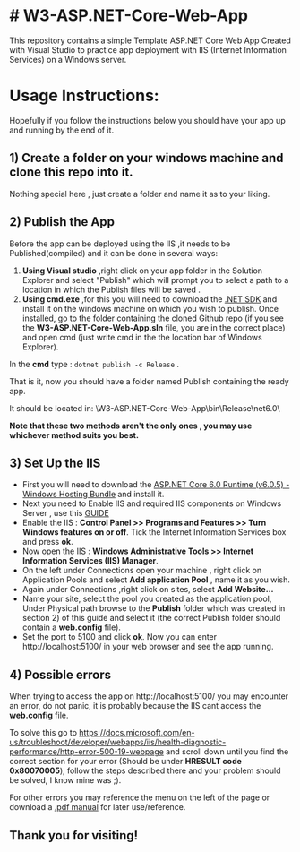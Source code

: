 

# # W3-ASP.NET-Core-Web-App

This repository contains a simple Template  ASP.NET Core Web App Created with Visual Studio to practice app deployment with IIS (Internet Information Services) on a Windows server.


# Usage Instructions:
Hopefully if you follow the instructions below you should have your app up and running by the end of it.

## 1) Create a folder on your windows machine and clone this repo into it.
Nothing special here , just create a folder and name it as to your liking.
## 2) Publish the App

Before the app can be deployed using the IIS ,it needs to be Published(compiled) and it can be done in several ways:
1) **Using Visual studio** ,right click on your app folder in the Solution Explorer and select "Publish" which will prompt you to select a path to a location in which the Publish files will be saved .
2) **Using cmd.exe** ,for this you will need to download the [.NET SDK](https://dotnet.microsoft.com/en-us/download/dotnet/thank-you/sdk-6.0.300-windows-x64-installer) and install it on the windows machine on which you wish to publish.
Once installed, go to the folder containing the cloned Github repo (if you see the **W3-ASP.NET-Core-Web-App.sln** file, you are in the correct place) and open cmd (just write cmd in the the location bar of Windows Explorer).

In the **cmd** type :  `dotnet publish -c Release` .

That is it, now you should have a folder named Publish containing the ready app. 

It should be located in:  \W3-ASP.NET-Core-Web-App\bin\Release\net6.0\

**Note that these two methods aren't the only ones , you may use whichever method suits you best.**

## 3) Set Up the IIS
- First you will need to download the [ASP.NET Core 6.0 Runtime (v6.0.5) - Windows Hosting Bundle](https://dotnet.microsoft.com/en-us/download/dotnet/thank-you/runtime-aspnetcore-6.0.5-windows-hosting-bundle-installer) and install it.
- Next you need to Enable IIS and required IIS components on Windows Server , use this [GUIDE](https://enterprise.arcgis.com/en/web-adaptor/latest/install/iis/enable-iis-2016-components-server.htm)
- Enable the IIS :  **Control Panel >> Programs and Features >> Turn Windows features on or off**.
Tick the Internet Information Services box and press **ok**.
- Now open the IIS : **Windows Administrative Tools >> Internet Information Services (IIS) Manager**.
- On the left under Connections open your machine , right click on Application Pools and select **Add application Pool** , name it as you wish.
- Again under Connections ,right click on sites, select **Add Website...**
- Name your site, select the pool you created as the application pool, Under Physical path browse to the **Publish** folder which was created in section 2) of this guide and select it (the correct Publish folder should contain a **web.config** file).
- Set the port to 5100 and click **ok**.
Now you can enter http://localhost:5100/ in your web browser and see the app running.

## 4) Possible errors

When trying to access the app on http://localhost:5100/ you may encounter an error, do not panic, it is probably because the IIS cant access the **web.config** file.

To solve this go to https://docs.microsoft.com/en-us/troubleshoot/developer/webapps/iis/health-diagnostic-performance/http-error-500-19-webpage and scroll down until you find the correct section for your error (Should be under **HRESULT code 0x80070005**), follow the steps described there and your problem should be solved, I know mine was ;).

For other errors you may reference the menu on the left of the page or download a [.pdf manual](https://opdhsblobprod04.blob.core.windows.net/contents/339277257e174fac944c6129b3f0ed8e/0ea7d1829755983a40a0d6aea3878a7c?skoid=2d004ef0-5468-4cd8-a5b7-14c04c6415bc&sktid=975f013f-7f24-47e8-a7d3-abc4752bf346&skt=2022-06-02T05%3A20%3A31Z&ske=2022-06-09T05%3A25%3A31Z&sks=b&skv=2020-10-02&sv=2020-08-04&se=2022-06-03T19%3A26%3A39Z&sr=b&sp=r&sig=%2BXZPfW9tiDABiRpt%2BM0D1ocbeJ129jpq2KwQBiY%2BqaA%3D) for later use/reference.



## Thank you for visiting!



